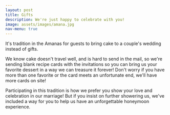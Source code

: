 ```yaml
---
layout: post
title: Gifts
description: We're just happy to celebrate with you!
image: assets/images/amana.jpg
nav-menu: true
---
```


It's tradition in the Amanas for guests to bring cake to a couple's wedding instead of gifts. 

We know cake doesn't travel well, and is hard to send in the mail, so we're sending blank recipe cards with the invitations so you can bring us your favorite dessert in a way we can treasure it forever! Don't worry if you have more than one favorite or the card meets an unfortunate end, we'll have more cards on site! 

Participating in this tradition is how we prefer you show your love and celebration in our marriage! But if you insist on further showering us, we've included a way for you to help us have an unforgettable honeymoon experience. 